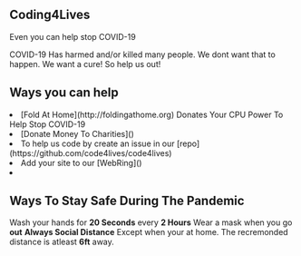 ## Coding4Lives
Even you can help stop COVID-19

COVID-19 Has harmed and/or killed many people. We dont want that to happen. We want a cure! So help us out!

## Ways you can help 
<li>
  [Fold At Home](http://foldingathome.org) Donates Your CPU Power To Help Stop COVID-19
  </li>
  <li>
[Donate Money To Charities]()
</li>
<li>
To help us code by create an issue in our [repo](https://github.com/code4lives/code4lives)
</li>
<li>
Add your site to our [WebRing]()

<li>

## Ways To Stay Safe During The Pandemic
Wash your hands for **20 Seconds** every **2 Hours**
Wear a mask when you go **out**
**Always Social Distance** Except when your at home. The recremonded distance is atleast **6ft** away.

